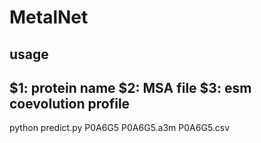 # MetalNet

## usage
## $1: protein name $2: MSA file $3: esm coevolution profile
python predict.py P0A6G5 P0A6G5.a3m P0A6G5.csv




